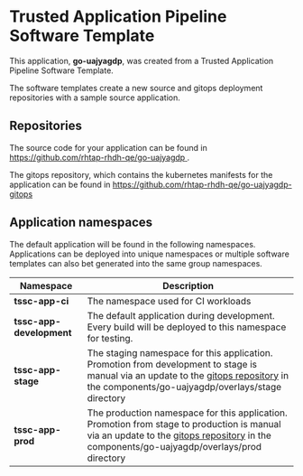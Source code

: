 # Trusted Application Pipeline Software Template

This application, **go-uajyagdp**, was created from a Trusted Application Pipeline Software Template.

The software templates create a new source and gitops deployment repositories with a sample source application. 

## Repositories

The source code for your application can be found in [https://github.com/rhtap-rhdh-qe/go-uajyagdp ](https://github.com/rhtap-rhdh-qe/go-uajyagdp ).
 
The gitops repository, which contains the kubernetes manifests for the application can be found in 
[https://github.com/rhtap-rhdh-qe/go-uajyagdp-gitops ](https://github.com/rhtap-rhdh-qe/go-uajyagdp-gitops ) 

## Application namespaces 

The default application will be found in the following namespaces. Applications can be deployed into unique namespaces or multiple software templates can also bet generated into the same group namespaces.  

|  Namespace   |  Description   |  
| -------- | -------- |
| **tssc-app-ci** | The namespace used for CI workloads |
| **tssc-app-development** | The default application during development. Every build will be deployed to this namespace for testing. |
| **tssc-app-stage** | The staging namespace for this application. Promotion from development to stage is manual via an update to the [gitops repository](https://github.com/rhtap-rhdh-qe/go-uajyagdp-gitops ) in the components/go-uajyagdp/overlays/stage directory |
| **tssc-app-prod** | The production namespace for this application. Promotion from stage to production is manual via an update to the [gitops repository](https://github.com/rhtap-rhdh-qe/go-uajyagdp-gitops ) in the components/go-uajyagdp/overlays/prod directory |